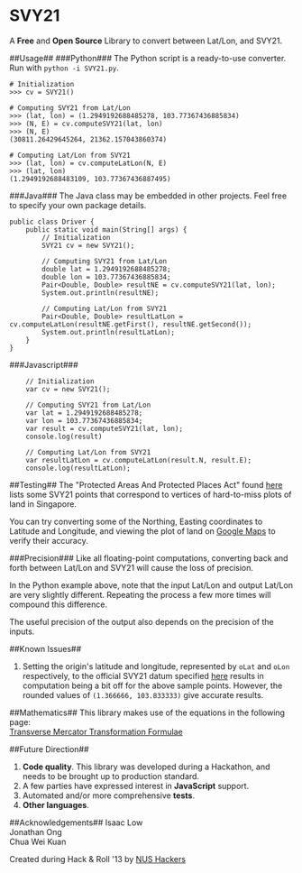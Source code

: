 SVY21
=====
A **Free** and **Open Source** Library to convert between Lat/Lon, and SVY21.

##Usage##
###Python###
The Python script is a ready-to-use converter. Run with `python -i SVY21.py`.

    # Initialization
    >>> cv = SVY21()
    
    # Computing SVY21 from Lat/Lon
    >>> (lat, lon) = (1.2949192688485278, 103.77367436885834)
    >>> (N, E) = cv.computeSVY21(lat, lon)
    >>> (N, E)
    (30811.26429645264, 21362.157043860374)
    
    # Computing Lat/Lon from SVY21
    >>> (lat, lon) = cv.computeLatLon(N, E)
    >>> (lat, lon)
    (1.2949192688483109, 103.77367436887495)
    
###Java###
The Java class may be embedded in other projects. Feel free to specify your own package details.

    public class Driver {
	    public static void main(String[] args) {
    		// Initialization
	    	SVY21 cv = new SVY21();
		
    		// Computing SVY21 from Lat/Lon
    		double lat = 1.2949192688485278;
    		double lon = 103.77367436885834;
    		Pair<Double, Double> resultNE = cv.computeSVY21(lat, lon);
    		System.out.println(resultNE);
		
    		// Computing Lat/Lon from SVY21
    		Pair<Double, Double> resultLatLon = cv.computeLatLon(resultNE.getFirst(), resultNE.getSecond());
    		System.out.println(resultLatLon);
       	}
    }
		
###Javascript###

		// Initialization
		var cv = new SVY21();

		// Computing SVY21 from Lat/Lon
		var lat = 1.2949192688485278;
		var lon = 103.77367436885834;
		var result = cv.computeSVY21(lat, lon);
		console.log(result)

		// Computing Lat/Lon from SVY21
		var resultLatLon = cv.computeLatLon(result.N, result.E);
		console.log(resultLatLon);

    
##Testing##
The "Protected Areas And Protected Places Act" found [here](http://statutes.agc.gov.sg/aol/search/display/view.w3p;page=0;query=Id%3A%223ed25f04-0465-4eda-b05f-c0c7334e8840%22%20Status%3Ainforce;rec=0;whole=yes) lists some SVY21 points that correspond to vertices of hard-to-miss plots of land in Singapore.

You can try converting some of the Northing, Easting coordinates to Latitude and Longitude, and viewing the plot of land on [Google Maps](https://maps.google.com.sg/) to verify their accuracy.

###Precision###
Like all floating-point computations, converting back and forth between Lat/Lon and SVY21 will cause the loss of precision. 

In the Python example above, note that the input Lat/Lon and output Lat/Lon are very slightly different. Repeating the process a few more times will compound this difference.

The useful precision of the output also depends on the precision of the inputs.

##Known Issues##
1. Setting the origin's latitude and longitude, represented by `oLat` and `oLon` respectively, to the official SVY21 datum specified [here](http://statutes.agc.gov.sg/aol/search/display/view.w3p;page=0;query=DocId%3A%22f3625be0-89ba-4db2-85bf-303d62771de8%22%20Status%3Ainforce%20Depth%3A0;rec=0) results in computation being a bit off for the above sample points. However, the rounded values of `(1.366666, 103.833333)` give accurate results.

##Mathematics##
This library makes use of the equations in the following page:  
[Transverse Mercator Transformation Formulae](http://www.linz.govt.nz/geodetic/conversion-coordinates/projection-conversions/transverse-mercator-preliminary-computations/index.aspx)

##Future Direction##
1. **Code quality**. This library was developed during a Hackathon, and needs to be brought up to production standard.
2. A few parties have expressed interest in **JavaScript** support.
3. Automated and/or more comprehensive **tests**.
4. **Other languages**. 

##Acknowledgements##
Isaac Low  
Jonathan Ong  
Chua Wei Kuan  

Created during Hack & Roll '13 by [NUS Hackers](http://nushackers.org/)